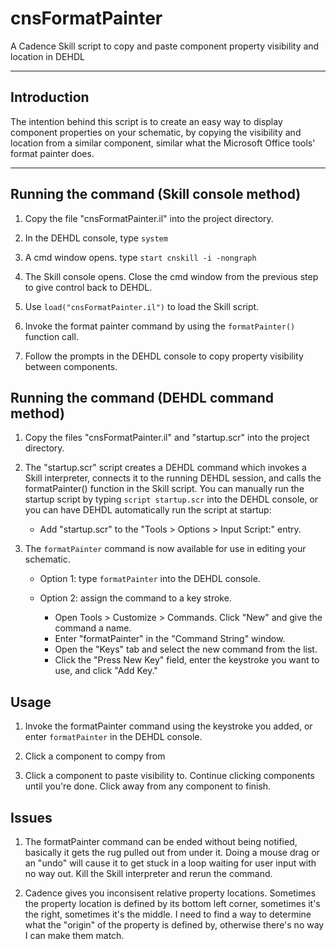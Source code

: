 # cnsFormatPainter

A Cadence Skill script to copy and paste component property visibility and location in DEHDL

---
## Introduction

The intention behind this script is to create an easy way to display component properties on your schematic, by copying the visibility and location from a similar component, similar what the Microsoft Office tools' format painter does.

---
## Running the command (Skill console method)

1. Copy the file "cnsFormatPainter.il" into the project directory.

2. In the DEHDL console, type `system`

3. A cmd window opens. type `start cnskill -i -nongraph`

4. The Skill console opens. Close the cmd window from the previous step to give control back to DEHDL.

5. Use `load("cnsFormatPainter.il")` to load the Skill script.

6. Invoke the format painter command by using the `formatPainter()` function call.

7. Follow the prompts in the DEHDL console to copy property visibility between components.

## Running the command (DEHDL command method)

1. Copy the files "cnsFormatPainter.il" and "startup.scr" into the project directory.

2. The "startup.scr" script creates a DEHDL command which invokes a Skill interpreter, connects it to the running DEHDL session, and calls the formatPainter() function in the Skill script. You can manually run the startup script by typing `script startup.scr` into the DEHDL console, or you can have DEHDL automatically run the script at startup:

     * Add "startup.scr" to the "Tools > Options > Input Script:" entry.

3. The `formatPainter` command is now available for use in editing your schematic.

     * Option 1: type `formatPainter` into the DEHDL console.
     * Option 2: assign the command to a key stroke.

         * Open Tools > Customize > Commands. Click "New" and give the command a name.
         * Enter "formatPainter" in the "Command String" window.
         * Open the "Keys" tab and select the new command from the list.
         * Click the "Press New Key" field, enter the keystroke you want to use, and click "Add Key."

## Usage

1. Invoke the formatPainter command using the keystroke you added, or enter `formatPainter` in the DEHDL console.

2. Click a component to compy from

3. Click a component to paste visibility to. Continue clicking components until you're done. Click away from any component to finish.

## Issues

1. The formatPainter command can be ended without being notified, basically it gets the rug pulled out from under it. Doing a mouse drag or an "undo" will cause it to get stuck in a loop waiting for user input with no way out. Kill the Skill interpreter and rerun the command.

2. Cadence gives you inconsisent relative property locations. Sometimes the property location is defined by its bottom left corner, sometimes it's the right, sometimes it's the middle. I need to find a way to determine what the "origin" of the property is defined by, otherwise there's no way I can make them match.

